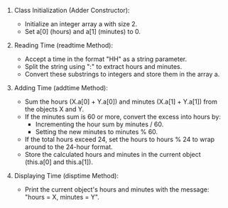 1. Class Initialization (Adder Constructor):
   -	Initialize an integer array a with size 2.
   -	Set a[0] (hours) and a[1] (minutes) to 0.

2. Reading Time (readtime Method):
   -	Accept a time in the format "HH" as a string parameter.
   -	Split the string using ":" to extract hours and minutes.
   -	Convert these substrings to integers and store them in the array a.

3. Adding Time (addtime Method):
   - Sum the hours (X.a[0] + Y.a[0]) and minutes (X.a[1] + Y.a[1]) from the objects X and Y.
   - If the minutes sum is 60 or more, convert the excess into hours by:
       -	Incrementing the hour sum by minutes / 60.
       -	Setting the new minutes to minutes % 60.
   - If the total hours exceed 24, set the hours to hours % 24 to wrap around to the 24-hour format.
   - Store the calculated hours and minutes in the current object (this.a[0] and this.a[1]).

4. Displaying Time (disptime Method):
   - Print the current object's hours and minutes with the message: "hours = X, minutes = Y".
